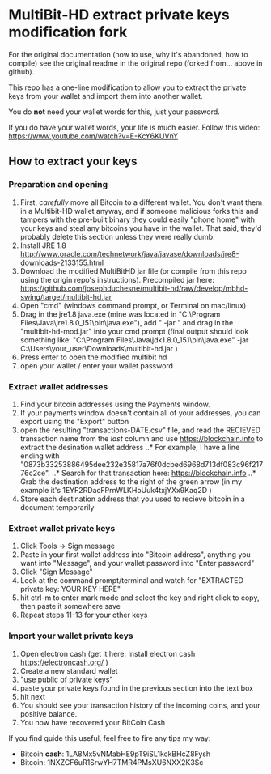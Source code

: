 # MultiBit-HD extract private keys modification fork

For the original documentation (how to use, why it's abandoned, how to compile) see the original readme in the original repo (forked from... above in github).

This repo has a one-line modification to allow you to extract the private keys from your wallet and import them into another wallet.

You do **not** need your wallet words for this, just your password.

If you do have your wallet words, your life is much easier. Follow this video: https://www.youtube.com/watch?v=E-KcY6KUVnY

## How to extract your keys

### Preparation and opening
1. First, *carefully* move all Bitcoin to a different wallet. You don't want them in a Multibit-HD wallet anyway, and if someone malicious forks this and tampers with the pre-built binary they could easily "phone home" with your keys and steal any bitcoins you have in the wallet. That said, they'd probably delete this section unless they were really dumb.
2. Install JRE 1.8 http://www.oracle.com/technetwork/java/javase/downloads/jre8-downloads-2133155.html
4. Download the modified MultiBitHD jar file (or compile from this repo using the origin repo's instructions). Precompiled jar here: https://github.com/josephduchesne/multibit-hd/raw/develop/mbhd-swing/target/multibit-hd.jar
5. Open "cmd" (windows command prompt, or Terminal on mac/linux)
6. Drag in the jre1.8 java.exe (mine was located in "C:\Program Files\Java\jre1.8.0_151\bin\java.exe"), add " -jar " and drag in the "multibit-hd-mod.jar" into your cmd prompt (final output should look something like: "C:\Program Files\Java\jdk1.8.0_151\bin\java.exe" -jar C:\Users\your_user\Downloads\multibit-hd.jar )
7. Press enter to open the modified multibit hd
8. open your wallet / enter your wallet password

### Extract wallet addresses
1. Find your bitcoin addresses using the Payments window. 
2. If your payments window doesn't contain all of your addresses, you can export using the "Export" button
3. open the resulting "transactions-DATE.csv" file, and read the RECIEVED transaction name from the *last* column and use https://blockchain.info to extract the desination wallet address
..* For example, I have a line ending with "0873b33253886495dee232e35817a76f0dcbed6968d713df083c96f21776c2ce".
..* Search for that transaction here: https://blockchain.info
..* Grab the destination address to the right of the green arrow (in my example it's 1EYF2RDacFPrnWLKHoUuk4txjYXx9Kaq2D )
4. Store each destination address that you used to recieve bitcoin in a document temporarily
  
### Extract wallet private keys
1. Click Tools -> Sign message
2. Paste in your first wallet address into "Bitcoin address", anything you want into "Message", and your wallet password into "Enter password"
3. Click "Sign Message"
4. Look at the command prompt/terminal and watch for "EXTRACTED private key: YOUR KEY HERE"
5. hit ctrl-m to enter mark mode and select the key and right click to copy, then paste it somewhere save
6. Repeat steps 11-13 for your other keys

### Import your wallet private keys
1. Open electron cash (get it here: Install electron cash https://electroncash.org/ )
2. Create a new standard wallet
3. "use public of private keys"
4. paste your private keys found in the previous section into the text box
5. hit next
6. You should see your transaction history of the incoming coins, and your positive balance.
7. You now have recovered your BitCoin Cash

If you find guide this useful, feel free to fire any tips my way:
- Bitcoin **cash**: 1LA8Mx5vNMabHE9pT9iSL1kckBHcZ8Fysh
- Bitcoin: 1NXZCF6uR1SrwYH7TMR4PMsXU6NXX2K3Sc

